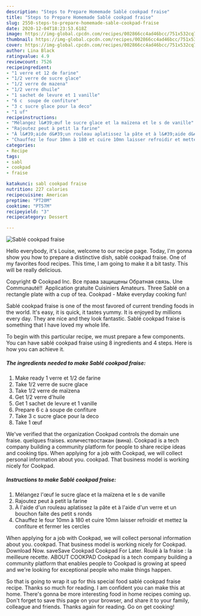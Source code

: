 ```yaml
---
description: "Steps to Prepare Homemade Sablé cookpad fraise"
title: "Steps to Prepare Homemade Sablé cookpad fraise"
slug: 2550-steps-to-prepare-homemade-sable-cookpad-fraise
date: 2020-12-04T18:23:53.618Z
image: https://img-global.cpcdn.com/recipes/002866cc4ad46bcc/751x532cq70/sable-cookpad-fraise-photo-principale-de-la-recette.jpg
thumbnail: https://img-global.cpcdn.com/recipes/002866cc4ad46bcc/751x532cq70/sable-cookpad-fraise-photo-principale-de-la-recette.jpg
cover: https://img-global.cpcdn.com/recipes/002866cc4ad46bcc/751x532cq70/sable-cookpad-fraise-photo-principale-de-la-recette.jpg
author: Lina Black
ratingvalue: 4.9
reviewcount: 7526
recipeingredient:
- "1 verre et 12 de farine"
- "1/2 verre de sucre glace"
- "1/2 verre de mazena"
- "1/2 verre dhuile"
- "1 sachet de levure et 1 vanille"
- "6 c  soupe de confiture"
- "3 c sucre glace pour la deco"
- "1 uf"
recipeinstructions:
- "Mélangez l&#39;œuf le sucre glace et la maïzena et le s de vanille"
- "Rajoutez peut à petit la farine"
- "À l&#39;aide d&#39;un rouleau aplatissez la pâte et à l&#39;aide d&#39;un verre et un bouchon faite des petit s ronds"
- "Chauffez le four 10mn à 180 et cuire 10mn laisser refroidir et mettez la confiture et fermer les cercles"
categories:
- Recipe
tags:
- sabl
- cookpad
- fraise

katakunci: sabl cookpad fraise 
nutrition: 227 calories
recipecuisine: American
preptime: "PT20M"
cooktime: "PT57M"
recipeyield: "3"
recipecategory: Dessert

---
```



![Sablé cookpad fraise](https://img-global.cpcdn.com/recipes/002866cc4ad46bcc/751x532cq70/sable-cookpad-fraise-photo-principale-de-la-recette.jpg)

Hello everybody, it's Louise, welcome to our recipe page. Today, I'm gonna show you how to prepare a distinctive dish, sablé cookpad fraise. One of my favorites food recipes. This time, I am going to make it a bit tasty. This will be really delicious.

Copyright © Cookpad Inc. Все права защищены Обратная связь. Une Communauté!! ‍ Application gratuite Cuisiniers Amateurs. Three Sablé on a rectangle plate with a cup of tea. Cookpad - Make everyday cooking fun!

Sablé cookpad fraise is one of the most favored of current trending foods in the world. It's easy, it is quick, it tastes yummy. It is enjoyed by millions every day. They are nice and they look fantastic. Sablé cookpad fraise is something that I have loved my whole life.


To begin with this particular recipe, we must prepare a few components. You can have sablé cookpad fraise using 8 ingredients and 4 steps. Here is how you can achieve it.

<!--inarticleads1-->

##### The ingredients needed to make Sablé cookpad fraise:

1. Make ready 1 verre et 1/2 de farine
1. Take 1/2 verre de sucre glace
1. Take 1/2 verre de maïzena
1. Get 1/2 verre d&#39;huile
1. Get 1 sachet de levure et 1 vanille
1. Prepare 6 c à soupe de confiture
1. Take 3 c sucre glace pour la deco
1. Take 1 œuf


We&#39;ve verified that the organization Cookpad controls the domain une fraise. quelques fraises. количествостакан (вина). Cookpad is a tech company building a community platform for people to share recipe ideas and cooking tips. When applying for a job with Cookpad, we will collect personal information about you. cookpad. That business model is working nicely for Cookpad. 

<!--inarticleads2-->

##### Instructions to make Sablé cookpad fraise:

1. Mélangez l&#39;œuf le sucre glace et la maïzena et le s de vanille
1. Rajoutez peut à petit la farine
1. À l&#39;aide d&#39;un rouleau aplatissez la pâte et à l&#39;aide d&#39;un verre et un bouchon faite des petit s ronds
1. Chauffez le four 10mn à 180 et cuire 10mn laisser refroidir et mettez la confiture et fermer les cercles


When applying for a job with Cookpad, we will collect personal information about you. cookpad. That business model is working nicely for Cookpad. Download Now. saveSave Cookpad Cookpad For Later. Roulé à la fraise : la meilleure recette. ABOUT COOKPAD Cookpad is a tech company building a community platform that enables people to Cookpad is growing at speed and we&#39;re looking for exceptional people who make things happen. 

So that is going to wrap it up for this special food sablé cookpad fraise recipe. Thanks so much for reading. I am confident you can make this at home. There's gonna be more interesting food in home recipes coming up. Don't forget to save this page on your browser, and share it to your family, colleague and friends. Thanks again for reading. Go on get cooking!
